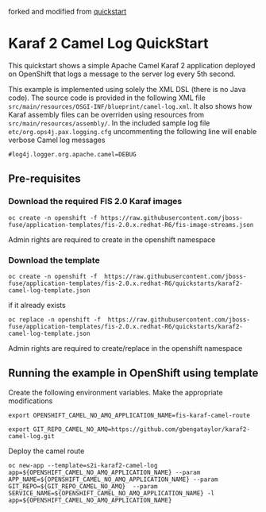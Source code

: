 forked and modified from [quickstart](https://github.com/fabric8-quickstarts/karaf2-camel-log)


# Karaf 2 Camel Log QuickStart

This quickstart shows a simple Apache Camel Karaf 2 application deployed on OpenShift that logs a message to the server log every 5th second.

This example is implemented using solely the XML DSL (there is no Java code). The source code is provided in the following XML file `src/main/resources/OSGI-INF/blueprint/camel-log.xml`.
It also shows how Karaf assembly files can be overriden using resources from `src/main/resources/assembly/`. In the included sample log file `etc/org.ops4j.pax.logging.cfg` uncommenting the following line will enable verbose Camel log messages

    #log4j.logger.org.apache.camel=DEBUG


## Pre-requisites 

### Download the required FIS 2.0 Karaf images 

    oc create -n openshift -f https://raw.githubusercontent.com/jboss-fuse/application-templates/fis-2.0.x.redhat-R6/fis-image-streams.json

Admin rights are required to create in the openshift namespace


### Download the template 

    oc create -n openshift -f  https://raw.githubusercontent.com/jboss-fuse/application-templates/fis-2.0.x.redhat-R6/quickstarts/karaf2-camel-log-template.json

if it already exists

    oc replace -n openshift -f  https://raw.githubusercontent.com/jboss-fuse/application-templates/fis-2.0.x.redhat-R6/quickstarts/karaf2-camel-log-template.json
    		
Admin rights are required to create/replace in the openshift namespace

## Running the example in OpenShift using template

Create the following environment variables. Make the appropriate modifications

    export OPENSHIFT_CAMEL_NO_AMQ_APPLICATION_NAME=fis-karaf-camel-route

    export GIT_REPO_CAMEL_NO_AMQ=https://github.com/gbengataylor/karaf2-camel-log.git

Deploy the camel route 

    oc new-app --template=s2i-karaf2-camel-log app=${OPENSHIFT_CAMEL_NO_AMQ_APPLICATION_NAME} --param  APP_NAME=${OPENSHIFT_CAMEL_NO_AMQ_APPLICATION_NAME} --param GIT_REPO=${GIT_REPO_CAMEL_NO_AMQ}  --param SERVICE_NAME=${OPENSHIFT_CAMEL_NO_AMQ_APPLICATION_NAME} -l app=${OPENSHIFT_CAMEL_NO_AMQ_APPLICATION_NAME}





